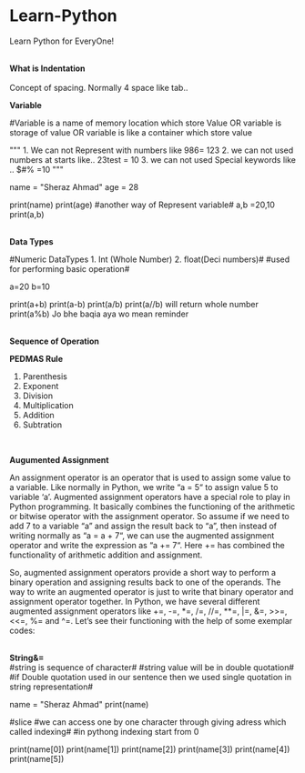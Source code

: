 # Learn-Python
Learn Python for EveryOne! </br></br>

**What  is Indentation** </br></br>
Concept of spacing. Normally 4 space like tab..</br>

**Variable**</br>

#Variable is a name of memory location which store Value OR variable is storage of value OR variable is like a container which store value

""" 1. We can not Represent with numbers like    986= 123
    2. we can not used numbers at starts like..   23test = 10
    3. we can not used Special keywords  like .. $#% =10
"""

name = "Sheraz Ahmad"
age = 28
      
print(name)
print(age)
#another way of Represent variable#
a,b =20,10
print(a,b)</br></br>

**Data Types**</br>

#Numeric DataTypes 1. Int (Whole Number) 2. float(Deci numbers)#
#used for performing basic operation#

a=20 
b=10

print(a+b)
print(a-b)
print(a/b)
print(a//b)   will return whole number
print(a%b)    Jo bhe baqia aya wo mean reminder</br></br>

**Sequence of Operation**
</br>

**PEDMAS Rule**
</br>
1. Parenthesis 
2. Exponent
3. Division
4. Multiplication
5. Addition
6. Subtration
</br>

**Augumented Assignment**

An assignment operator is an operator that is used to assign some value to a variable. Like normally in Python, we write “a = 5“ to assign value 5 to variable ‘a’. Augmented assignment operators have a special role to play in Python programming. It basically combines the functioning of the arithmetic or bitwise operator with the assignment operator. So assume if we need to add 7 to a variable “a” and assign the result back to “a”, then instead of writing normally as “a = a + 7“, we can use the augmented assignment operator and write the expression as “a += 7“. Here += has combined the functionality of arithmetic addition and assignment.

So, augmented assignment operators provide a short way to perform a binary operation and assigning results back to one of the operands. The way to write an augmented operator is just to write that binary operator and assignment operator together. In Python, we have several different augmented assignment operators like +=, -=, *=, /=, //=, **=, |=, &=, >>=, <<=, %= and ^=. Let’s see their functioning with the help of some exemplar codes:</br></br>

**String&=**</br>
#string is sequence of character#
#string value will be in double quotation#
#if Double quotation used in our sentence then we used single quotation in string representation#

name = "Sheraz Ahmad"
print(name)

#slice
#we can access one by one character through giving adress which called indexing# 
#in pythong indexing start from 0 

print(name[0])
print(name[1])
print(name[2])
print(name[3])
print(name[4])
print(name[5])






